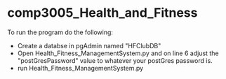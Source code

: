 # comp3005_Health_and_Fitness

To run the program do the following:

- Create a databse in pgAdmin named "HFClubDB"
- Open Health_Fitness_ManagementSystem.py and on line 6 adjust the "postGresPassword" value to whatever your postGres password is.
- run Health_Fitness_ManagementSystem.py

